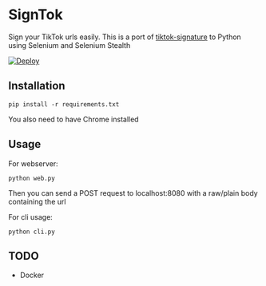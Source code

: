 # SignTok
Sign your TikTok urls easily.
This is a port of [tiktok-signature](https://github.com/carcabot/tiktok-signature) to Python using Selenium and Selenium Stealth

[![Deploy](https://www.herokucdn.com/deploy/button.svg)](https://heroku.com/deploy)

## Installation
```
pip install -r requirements.txt
```
You also need to have Chrome installed

## Usage
For webserver:
```
python web.py
```
Then you can send a POST request to localhost:8080 with a raw/plain body containing the url

For cli usage:
```
python cli.py
```

## TODO
* Docker
